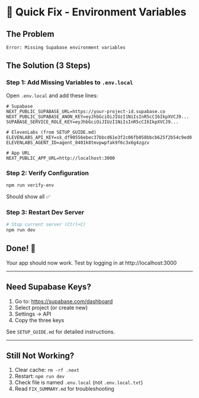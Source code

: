 # 🚀 Quick Fix - Environment Variables

## The Problem
```
Error: Missing Supabase environment variables
```

## The Solution (3 Steps)

### Step 1: Add Missing Variables to `.env.local`

Open `.env.local` and add these lines:

```env
# Supabase
NEXT_PUBLIC_SUPABASE_URL=https://your-project-id.supabase.co
NEXT_PUBLIC_SUPABASE_ANON_KEY=eyJhbGciOiJIUzI1NiIsInR5cCI6IkpXVCJ9...
SUPABASE_SERVICE_ROLE_KEY=eyJhbGciOiJIUzI1NiIsInR5cCI6IkpXVCJ9...

# ElevenLabs (from SETUP_GUIDE.md)
ELEVENLABS_API_KEY=sk_df90556ebec37bbcd61e3f2c06fb058bbcb625f2b54c9ed0
ELEVENLABS_AGENT_ID=agent_8401k8tmvpwpfak9f6c3x6g4zgzv

# App URL
NEXT_PUBLIC_APP_URL=http://localhost:3000
```

### Step 2: Verify Configuration

```bash
npm run verify-env
```

Should show all ✅

### Step 3: Restart Dev Server

```bash
# Stop current server (Ctrl+C)
npm run dev
```

## Done! 🎉

Your app should now work. Test by logging in at http://localhost:3000

---

## Need Supabase Keys?

1. Go to: https://supabase.com/dashboard
2. Select project (or create new)
3. Settings → API
4. Copy the three keys

See `SETUP_GUIDE.md` for detailed instructions.

---

## Still Not Working?

1. Clear cache: `rm -rf .next`
2. Restart: `npm run dev`
3. Check file is named `.env.local` (not `.env.local.txt`)
4. Read `FIX_SUMMARY.md` for troubleshooting

